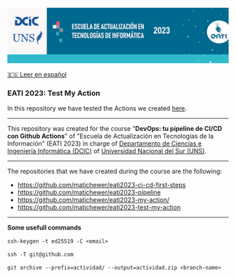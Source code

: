 <p align="center"><img src="assets/banner.png"></img></p>

[🇪🇸 Leer en español](README_ES.md)

### EATI 2023: Test My Action

In this repository we have tested the Actions we created [here](https://github.com/matichewer/eati2023-my-action).

---

This repository was created for the course "**DevOps: tu pipeline de CI/CD con Github Actions**" of "Escuela de Actualización en Tecnologías de la Información" (EATI 2023) in charge of [Departamento de Ciencias e Ingeniería Informática (DCIC)](https://cs.uns.edu.ar/) of [Universidad Nacional del Sur (UNS)](https://uns.edu.ar/).

---

The repositories that we have created during the course are the following:
- https://github.com/matichewer/eati2023-ci-cd-first-steps
- https://github.com/matichewer/eati2023-pipeline
- https://github.com/matichewer/eati2023-my-action/
- https://github.com/matichewer/eati2023-test-my-action

---

**Some usefull commands**
```
ssh-keygen -t ed25519 -C <email>
```
```
ssh -T git@github.com
```
```
git archive --prefix=actividad/ --output=actividad.zip <branch-name>
```
